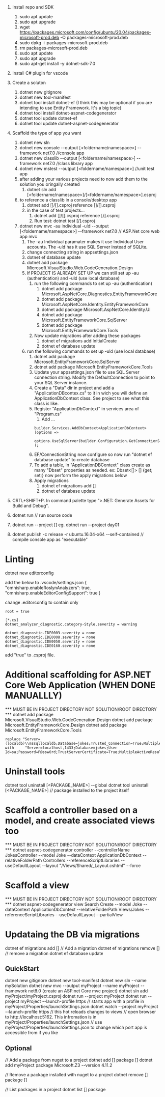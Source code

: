 1. Install repo and SDK
   1. sudo apt update
   2. sudo apt upgrade
   3. wget https://packages.microsoft.com/config/ubuntu/20.04/packages-microsoft-prod.deb -O packages-microsoft-prod.deb
   4. sudo dpkg -i packages-microsoft-prod.deb
   5. rm packages-microsoft-prod.deb
   6. sudo apt update
   7. sudo apt upgrade
   8. sudo apt-get install -y dotnet-sdk-7.0

2. Install C# plugin for vscode

3. Create a soluton
   1. dotnet new gitignore
   2. dotnet new tool-manifest
   3. dotnet tool install dotnet-ef (I think this may be optional if you are intending to use Entity Framework. It's a big topic)
   4. dotnet tool install dotnet-aspnet-codegenerator 
   5. dotnet tool update dotnet-ef
   6. dotnet tool update dotnet-aspnet-codegenerator
   
4. Scaffold the type of app you want
   1. dotnet new sln
   2. dotnet new console --output [<foldername/namespace>] --framework net7.0  //console app
   3. dotnet new classlib --output [<foldername/namespace>] --framework net7.0  //class library app
   4. dotnet new mstest --output [<foldername/namespace>] //unit test app
   5. after adding your various projects need to now add them to the solution you oringally created
      1. dotnet sln add [<foldername/namespace>]/[<foldername/namespace>].csproj
   6. to reference a classlib in a console/desktop app
      1. dotnet add [<namespace-folder-console-desktop>]/[<namespace-folder-console-desktop>].csproj reference [<namespace-folder-classlib>]/[<namespace-folder-classlib>].csproj
      2. in the case of test projects... 
         1. dotnet add [<testproject>]/[<testproject>].csproj reference [<mainproject>/<mainproject>].csproj
         2. Run test: dotnet test [<testproject>/<testproject>].csproj
   7. dotnet new mvc -au Individual -uld --output [<foldername/namespace>] --framework net7.0  // ASP.Net core web app mvc
      1. The -au Individual paramater makes it use Individual User accounts. The -uld has it use SQL Server instead of SQLite. 
      2. change connecting string in appsettings.json
      3. dotnet ef database update
      4. dotnet add package Microsoft.VisualStudio.Web.CodeGeneration.Design
      5. If PROJECT IS ALREADY SET UP we can still set up -au (authentication) and -uld (use local database)
         1. run the following commands to set up -au (authentication)
            1. dotnet add package Microsoft.AspNetCore.Diagnostics.EntityFrameworkCore
            2. dotnet add package Microsoft.AspNetCore.Identity.EntityFrameworkCore
            3. dotnet add package Microsoft.AspNetCore.Identity.UI
            4. dotnet add package Microsoft.EntityFrameworkCore.SqlServer
            5. dotnet add package Microsoft.EntityFrameworkCore.Tools
         2. Now update migrations after adding these packages
            1. dotnet ef migrations add InitialCreate
            2. dotnet ef database update
      6. run the following commands to set up -uld (use local database)
         1. dotnet add package Microsoft.EntityFrameworkCore.SqlServer
         2. dotnet add package Microsoft.EntityFrameworkCore.Tools
         3. Update your appsettings.json file to use SQL Server connection string. Modify the DefaultConnection to point to your SQL Server instance.
         4. Create a "Data" dir in project and add a "ApplicationDBcontex.cs" to it in wich you will define an ApplicationDbContext class. See project to see what this class is like.
         5. Register "ApplicationDbContext" in services area of "Program.cs"
            1. Add ...
            ```
            builder.Services.AddDbContext<ApplicationDbContext>(options =>
               options.UseSqlServer(builder.Configuration.GetConnectionString("DefaultConnection"))
            );
            ```
         6. EF/ConnectionString now configure so now run "dotnet ef database update" to create database
         7. To add a table, in "ApplicationDBContext" class create as many "Dbset" properties as needed.
            ex: Dbset<[<ModelName>]> [<TableName>] {get; set;}
            now perform the apply migrations below
         8. Apply migrations
            1. dotnet ef migrations add [<NameOfMigrationCanBeAnythingYouWantSoMakeItDescriptive>]
            2. dotnet ef database update



5. CRTL+SHIFT+P.  In command palette type ">.NET: Generate Assets for Build and Debug".
   
6. dotnet run // run source code 
7. dotnet run --project [<project-name>] eg. dotnet run --project day01

8.  dotnet publish -c release -r ubuntu.16.04-x64 --self-contained  // compile console app as "executable"

# Linting
dotnet new editorconfig

add the below to .vscode/settings.json
{
  "omnisharp.enableRoslynAnalyzers": true,
  "omnisharp.enableEditorConfigSupport": true
}

change .editorconfig to contain only 
```
root = true

[*.cs]
dotnet_analyzer_diagnostic.category-Style.severity = warning

dotnet_diagnostic.IDE0003.severity = none
dotnet_diagnostic.IDE0008.severity = none
dotnet_diagnostic.IDE0058.severity = none
dotnet_diagnostic.IDE0160.severity = none
```

add "<EnforceCodeStyleInBuild>true</EnforceCodeStyleInBuild>"  to .csproj file.

# Additional scaffolding for ASP.NET Core Web Application (WHEN DONE MANUALLLY)
*** MUST BE IN PROJECT DIRECTORY NOT SOLUTION/ROOT DIRECTORY ***
dotnet add package Microsoft.VisualStudio.Web.CodeGeneration.Design
dotnet add package Microsoft.EntityFrameworkCore.Design
dotnet add package Microsoft.EntityFrameworkCore.Tools
```
replace "Server=(localdb)\\mssqllocaldb;Database=jokes;Trusted_Connection=True;MultipleActiveResultSets=true
with     "Server=localhost,1433;Database=jokes;User Id=sa;Password=P@ssw0rd;TrustServerCertificate=True;MultipleActiveResultSets=true"
```
# Uninstall tools
dotnet tool uninstall [<PACKAGE_NAME>] --global
dotnet tool uninstall [<PACKAGE_NAME>]   // package installed to the project itself

# Scaffold a controller based on a model, and create associated views too
*** MUST BE IN PROJECT DIRECTORY NOT SOLUTION/ROOT DIRECTORY ***
dotnet aspnet-codegenerator controller --controllerName JokesController --model Joke --dataContext ApplicationDbContext --relativeFolderPath Controllers --referenceScriptLibraries --useDefaultLayout --layout "/Views/Shared/_Layout.cshtml" --force

# Scaffold a view 
*** MUST BE IN PROJECT DIRECTORY NOT SOLUTION/ROOT DIRECTORY ***
dotnet aspnet-codegenerator view Search Create --model Joke --dataContext ApplicationDbContext --relativeFolderPath Views/Jokes --referenceScriptLibraries --useDefaultLayout --partialView

# Updataing the DB via migrations
dotnet ef migrations add [<NameOfMigrationGoesHere>]  // Add a migration
dotnet ef migrations remove [<NameOfMigrationGoesHere>]  // remove a migration
dotnet ef database update


QuickStart
----
dotnet new gitignore
dotnet new tool-manifest
dotnet new sln --name mySolution
dotnet new mvc --output myProject --name myProject --framework net8.0 (create an ASP.net Core mvc project) 
dotnet sln add myProject/myProject.csproj
dotnet run --project myProject
dotnet run --project myProject --launch-profile https  // starts app with a profile in myProject/Properties/launchSettings.json
dotnet watch --project myProject --launch-profile https // this hot reloads changes to views
// open browser to http://localhost:5162.  This infromation is in myProject/Properties/launchSettings.json
// use  myProject/Properties/launchSettings.json to change which port app is accessible from if you like

Optional
--------
// Add a package from nuget to a project
dotnet add [<PROJECT>] package [<PACKAGE>]
dotnet add myProject package Microsoft.Z3 --version 4.11.2

// Remove a package installed with nuget to a project
dotnet remove [<PROJECT>] package [<PACKAGE>]

// List packages in a project
dotnet list [<PROJECT>] package 
